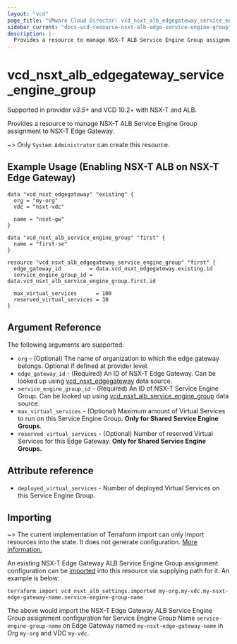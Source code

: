 ```yaml
---
layout: "vcd"
page_title: "VMware Cloud Director: vcd_nsxt_alb_edgegateway_service_engine_group"
sidebar_current: "docs-vcd-resource-nsxt-alb-edge-service-engine-group"
description: |-
  Provides a resource to manage NSX-T ALB Service Engine Group assignment to Edge Gateway.
---
```


# vcd\_nsxt\_alb\_edgegateway\_service\_engine\_group

Supported in provider *v3.5+* and VCD 10.2+ with NSX-T and ALB.

Provides a resource to manage NSX-T ALB Service Engine Group assignment to NSX-T Edge Gateway.

~> Only `System Administrator` can create this resource.

## Example Usage (Enabling NSX-T ALB on NSX-T Edge Gateway)

```hcl
data "vcd_nsxt_edgegateway" "existing" {
  org = "my-org"
  vdc = "nsxt-vdc"

  name = "nsxt-gw"
}

data "vcd_nsxt_alb_service_engine_group" "first" {
  name = "first-se"
}

resource "vcd_nsxt_alb_edgegateway_service_engine_group" "first" {
  edge_gateway_id         = data.vcd_nsxt_edgegateway.existing.id
  service_engine_group_id = data.vcd_nsxt_alb_service_engine_group.first.id

  max_virtual_services      = 100
  reserved_virtual_services = 30
}

```

## Argument Reference

The following arguments are supported:

* `org` - (Optional) The name of organization to which the edge gateway belongs. Optional if defined at provider level.
* `edge_gateway_id` - (Required) An ID of NSX-T Edge Gateway. Can be looked up using
  [vcd_nsxt_edgegateway](/providers/vmware/vcd/latest/docs/data-sources/nsxt_edgegateway) data source.
* `service_engine_group_id` - (Required) An ID of NSX-T Service Engine Group. Can be looked up using
  [vcd_nsxt_alb_service_engine_group](/providers/vmware/vcd/latest/docs/data-sources/nsxt_alb_service_engine_group) data
  source.
* `max_virtual_services` - (Optional) Maximum amount of Virtual Services to run on this Service Engine Group. **Only for
  Shared Service Engine Groups**.
* `reserved_virtual_services` - (Optional) Number of reserved Virtual Services for this Edge Gateway. **Only for Shared
  Service Engine Groups.**

## Attribute reference

* `deployed_virtual_services` -  Number of deployed Virtual Services on this Service Engine Group.

## Importing

~> The current implementation of Terraform import can only import resources into the state.
It does not generate configuration. [More information.](https://www.terraform.io/docs/import/)

An existing NSX-T Edge Gateway ALB Service Engine Group assignment configuration can be [imported][docs-import] into
this resource via supplying
path for it. An example is below:

[docs-import]: https://www.terraform.io/docs/import/

```
terraform import vcd_nsxt_alb_settings.imported my-org.my-vdc.my-nsxt-edge-gateway-name.service-engine-group-name
```

The above would import the NSX-T Edge Gateway ALB Service Engine Group assignment configuration for Service Engine Group
Name `service-engine-group-name` on  Edge Gateway named `my-nsxt-edge-gateway-name` in Org `my-org`
and VDC `my-vdc`.
